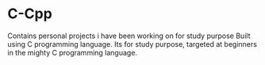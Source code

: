 # C-Cpp
Contains personal projects i have been working on for study purpose
Built using C programming language. Its for study purpose, targeted at beginners in the mighty C programming language. 


